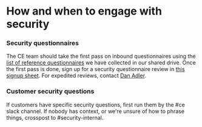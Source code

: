 # How and when to engage with security

### Security questionnaires

The CE team should take the first pass on inbound questionnaires using the [list of reference questionnaires](https://drive.google.com/drive/folders/11X8xoX9lK7aHY-UqZQIwQl_aQ8NQFu1D) we have collected in our shared drive. Once the first pass is done, sign up for a security questionnaire review in [this signup sheet](https://docs.google.com/document/d/1Q6J8ZwPYDX-jJ0YU2l2CWXX3qboKD2XTbIeg5Q-NBAk/edit#). For expedited reviews, contact [Dan Adler](../../company/team/index.md#dan-adler-he-him).


### Customer security questions

If customers have specific security questions, first run them by the #ce slack channel. If nobody has context, or we're unsure of how to phrase things, crosspost to #security-internal.
